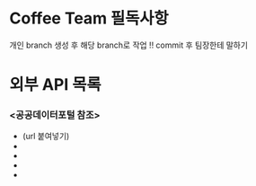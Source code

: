 # Coffee Team 필독사항

개인 branch 생성 후 해당 branch로 작업 !!
commit 후 팀장한테 말하기

# 외부 API 목록
### <공공데이터포털 참조>

- (url 붙여넣기)
-
-
-
-


